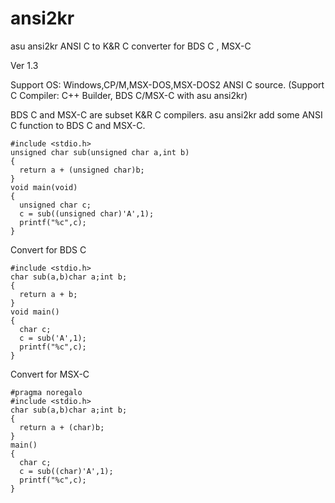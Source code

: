 # ansi2kr
asu ansi2kr  ANSI C to K&amp;R C converter for BDS C , MSX-C

Ver 1.3

Support OS: Windows,CP/M,MSX-DOS,MSX-DOS2
ANSI C source. (Support C Compiler: C++ Builder, BDS C/MSX-C with asu ansi2kr)

BDS C and MSX-C are subset K&amp;R C compilers.
asu ansi2kr add some ANSI C function to BDS C and MSX-C.


    #include <stdio.h>
    unsigned char sub(unsigned char a,int b)  
    {  
      return a + (unsigned char)b;  
    }  
    void main(void)  
    {  
      unsigned char c;  
      c = sub((unsigned char)'A',1);  
      printf("%c",c);  
    }

Convert for BDS C
      
    #include <stdio.h>
    char sub(a,b)char a;int b;  
    {  
      return a + b;  
    }  
    void main()  
    {  
      char c;  
      c = sub('A',1);  
      printf("%c",c);
    } 

Convert for MSX-C

    #pragma noregalo
    #include <stdio.h>
    char sub(a,b)char a;int b;
    {
      return a + (char)b;
    }
    main()
    {
      char c;
      c = sub((char)'A',1);
      printf("%c",c);
    }
